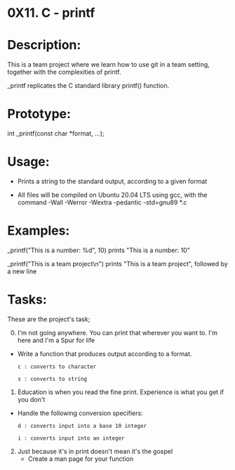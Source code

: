 # 0X11. C - printf

# Description:
This is a team project where we learn how to use git in a team setting, together with the complexities of printf.

_printf replicates the C standard library printf() function.

# Prototype:
int _printf(const char *format, ...);

# Usage:
  - Prints a string to the standard output, according to a given format

  - All files will be compiled on Ubuntu 20.04 LTS using gcc, with the command -Wall -Werror -Wextra -pedantic -std=gnu89 *.c
 
# Examples:
_printf("This is a number: %d", 10) prints "This is a number: 10"

_printf("This is a team project\n") prints "This is a team project", followed by a new line

# Tasks:
These are the project's task;

0. I'm not going anywhere. You can print that wherever you want to. I'm here and I'm a Spur for life
  - Write a function that produces output according to a format.
        
        c : converts to character
        
        s : converts to string
        
1. Education is when you read the fine print. Experience is what you get if you don't
  - Handle the following conversion specifiers:

        d : converts input into a base 10 integer
        
        i : converts input into an integer
        
2. Just because it's in print doesn't mean it's the gospel
   - Create a man page for your function
   
